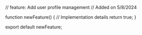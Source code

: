 // feature: Add user profile management
// Added on 5/8/2024

function newFeature() {
  // Implementation details
  return true;
}

export default newFeature;